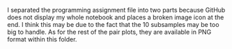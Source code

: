 I separated the programming assignment file into two parts because GitHub does not display my whole notebook and places a broken image icon at the end. I think this may be due to the fact that the 10 subsamples may be too big to handle. As for the rest of the pair plots, they are available in PNG format within this folder.